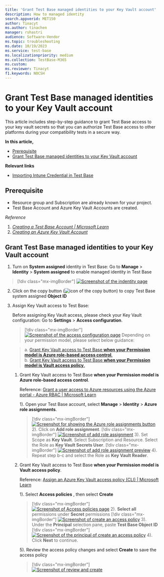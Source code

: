 ```yaml
---
title: 'Grant Test Base managed identities to your Key Vault account'
description: How to managed identity
search.appverid: MET150
author: Tinacyt
ms.author: tinachen
manager: rshastri
audience: Software-Vendor
ms.topic: troubleshooting
ms.date: 10/19/2023
ms.service: test-base
ms.localizationpriority: medium
ms.collection: TestBase-M365
ms.custom:
ms.reviewer: Tinacyt
f1.keywords: NOCSH
---
```


# Grant Test Base managed identities to your Key Vault account

This article includes step-by-step guidance to grant Test Base access to your key vault secrets so that you can authorize Test Base access to other platforms during your compatibility tests in a secure way.

 **In this article,**
 
 - [Prerequisite](#Prerequisite)
 - [Grant Test Base managed identities to your Key Vault account](#GrantTestBaseAccess)

**Relevant links**

- [Importing Intune Credential in Test Base](https://aka.ms/testbase-doc-IntuneEnrollment)

## <a name="Prerequisite"></a>Prerequisite

- Resource group and Subscription are already known for your project.
- Test Base Account and Azure Key Vault Accounts are created.

*Reference*

1. [*Creating a Test Base Account | Microsoft Learn*](createaccount.md)
2. [*Creating an Azure Key Vault Account*](/azure/key-vault/general/quick-create-portal)

## <a name="GrantTestBaseAccess"></a>Grant Test Base managed identities to your Key Vault account

1. Turn on **System assigned** identity in Test Base: Go to **Manage** \> **Identity** \> **System assigned** to enable managed identity in Test Base

> [!div class="mx-imgBorder"]
> [![Screenshot of the indentity page](Media/manage-identities-1.png)](Media/manage-identities-1.png#lightbox)

2. Click on the copy button (![icon of the copy button](Media/manage-identities-copy-button.png)) to copy Test Base system assigned **Object ID**
3. Assign Key Vault access to Test Base:

    Before assigning Key Vault access, please check your Key Vault configuration: Go to **Settings** \> **Access configuration**.
    > [!div class="mx-imgBorder"]
    > [![Screenshot of the access configuration page](Media/manage-identities-2.png)](Media/manage-identities-2.png#lightbox)
    Depending on your permission model, please select below guidance:

    > a. [Grant Key Vault access to Test Base **when your Permission model is Azure role-based access control**.](#KeyVaultRBAC)  
    > b. [Grant Key Vault access to Test Base **when your Permission model is Vault access policy**.](#KeyVaultAccessPolicy)

    1. <a name="KeyVaultRBAC"></a>Grant Key Vault access to Test Base **when your Permission model is Azure role-based access control**.

        Reference: [Grant a user access to Azure resources using the Azure portal - Azure RBAC | Microsoft Learn](/azure/role-based-access-control/quickstart-assign-role-user-portal)

        1). Open your Test Base account, select **Manage** \> **Identity** \> **Azure role assignments**.
        > [!div class="mx-imgBorder"]
        > [![Screenshot for showing the Azure role assignments button](Media/manage-identities-3.png)](Media/manage-identities-3.png#lightbox)
        2). Click on **Add role assignment**.
        > [!div class="mx-imgBorder"]
        > [![Screenshot of add role assignment](Media/manage-identities-4.png)](Media/manage-identities-4.png#lightbox)
        3). Set Scope as **Key Vault**. Select Subscription and Resource. Select the Role as **Key Vault Secrets User**.
        > [!div class="mx-imgBorder"]
        > [![Screenshot of add role assignment preview](Media/manage-identities-5.png)](Media/manage-identities-5.png#lightbox)
        4). Repeat step b-c and select the Role as **Key Vault Reader**.

    2. <a name="KeyVaultAccessPolicy"></a>Grant Key Vault access to Test Base **when your Permission model is Vault access policy**.

        Reference: [Assign an Azure Key Vault access policy (CLI) | Microsoft Learn](/azure/key-vault/general/assign-access-policy?tabs=azure-portal)

        1). Select **Access policies** , then select **Create**
        > [!div class="mx-imgBorder"]
        > [![Screenshot of Access policies page](Media/manage-identities-6.png)](Media/manage-identities-6.png#lightbox)
        2). **Select all** permissions under **Secret** permissions
        > [!div class="mx-imgBorder"]
        > [![Screenshot of create an access policy](Media/manage-identities-7.png)](Media/manage-identities-7.png#lightbox)
        3). Under the **Principal** selection pane, paste **Test Base Object ID**
        > [!div class="mx-imgBorder"]
        > [![Screenshot of the principal of create an access policy](Media/manage-identities-8.png)](Media/manage-identities-8.png#lightbox)
        4). Click **Next** to continue.

        5). Review the access policy changes and select **Create** to save the access policy
        > [!div class="mx-imgBorder"]
        > [![Screenshot of review and create](Media/manage-identities-9.png)](Media/manage-identities-9.png#lightbox)